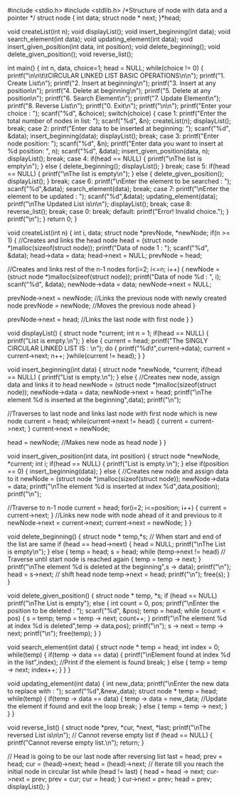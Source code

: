 #include <stdio.h>
#include <stdlib.h>
/*Structure of node with data and a pointer */
struct node {
int data;
struct node * next;
}*head;

void createList(int n);
void displayList();
void insert_beginning(int data);
void search_element(int data);
void updating_element(int data);
void insert_given_position(int data, int position);
void delete_beginning();
void delete_given_position();
void reverse_list();

int main()
{
int n, data, choice=1;
head = NULL;
while(choice != 0)
{
printf("\n\n\t\tCIRCULAR LINKED LIST BASIC OPERATIONS\n\n");
printf("1. Create List\n");
printf("2. Insert at beginning\n");
printf("3. Insert at any position\n");
printf("4. Delete at beginning\n");
printf("5. Delete at any position\n");
printf("6. Search Element\n");
printf("7. Update Element\n");
printf("8. Reverse List\n");
printf("0. Exit\n");
printf("\n\n");
printf("Enter your choice : ");
scanf("%d", &choice);
switch(choice)
{
case 1:
printf("Enter the total number of nodes in list: ");
scanf("%d", &n);
createList(n);
displayList();
break;
case 2:
printf("Enter data to be inserted at beginning: ");
scanf("%d", &data);
insert_beginning(data);
displayList();
break;
case 3:
printf("Enter node position: ");
scanf("%d", &n);
printf("Enter data you want to insert at %d position: ", n);
scanf("%d", &data);
insert_given_position(data, n);
displayList();
break;
case 4:
if(head == NULL)
{
printf("\nThe list is empty\n");
}
else
{
delete_beginning();
displayList();
}
break;
case 5:
if(head == NULL)
{
printf("\nThe list is empty\n");
}
else
{
delete_given_position();
displayList();
}
break;
case 6:
printf("\nEnter the element to be searched : ");
scanf("%d",&data);
search_element(data);
break;
case 7:
printf("\nEnter the element to be updated : ");
scanf("%d",&data);
updating_element(data);
printf("\nThe Updated List is\n\n");
displayList();
break;
case 8:
reverse_list();
break;
case 0:
break;
default:
printf("Error! Invalid choice.");
}
printf("\n");
}
return 0;
}

void createList(int n)
{
int i, data;
struct node *prevNode, *newNode;
if(n >= 1)
{
//Creates and links the head node
head = (struct node *)malloc(sizeof(struct node));
printf("Data of node 1 : ");
scanf("%d", &data);
head->data = data;
head->next = NULL;
prevNode = head;

//Creates and links rest of the n-1 nodes
for(i=2; i<=n; i++)
{
newNode = (struct node *)malloc(sizeof(struct node));
printf("Data of node %d : ", i);
scanf("%d", &data);
newNode->data = data;
newNode->next = NULL;

prevNode->next = newNode; //Links the previous node with newly created node
prevNode = newNode; //Moves the previous node ahead
}

prevNode->next = head; //Links the last node with first node
}
}

void displayList()
{
struct node *current;
int n = 1;
if(head == NULL)
{
printf("List is empty.\n");
}
else
{
current = head;
printf("The SINGLY CIRCULAR LINKED LIST IS : \n");
do {
printf("%d\t",current->data);
current = current->next;
n++;
}while(current != head);
}
}

void insert_beginning(int data)
{
struct node *newNode, *current;
if(head == NULL)
{
printf("List is empty.\n");
}
else
{
//Creates new node, assign data and links it to head
newNode = (struct node *)malloc(sizeof(struct node));
newNode->data = data;
newNode->next = head;
printf("\nThe element %d is inserted at the beginning",data);
printf("\n");

//Traverses to last node and links last node with first node which is new node
current = head;
while(current->next != head)
{
current = current->next;
}
current->next = newNode;

head = newNode; //Makes new node as head node
}
}

void insert_given_position(int data, int position)
{
struct node *newNode, *current;
int i;
if(head == NULL)
{
printf("List is empty.\n");
}
else if(position == 0)
{
insert_beginning(data);
}
else
{
//Creates new node and assign data to it
newNode = (struct node *)malloc(sizeof(struct node));
newNode->data = data;
printf("\nThe element %d is inserted at index %d",data,position);
printf("\n");

//Traverse to n-1 node
current = head;
for(i=2; i<=position; i++)
{
current = current->next;
}
//Links new node with node ahead of it and previous to it
newNode->next = current->next;
current->next = newNode;
}
}

void delete_beginning()
{
struct node * temp,*s;
// When start and end of the list are same
if (head == head->next)
{
head = NULL;
printf("\nThe List is empty\n");
}
else
{
temp = head;
s = head;
while (temp->next != head) // Traverse until start node is reached again
{
temp = temp -> next;
}
printf("\nThe element %d is deleted at the beginning",s -> data);
printf("\n");
head = s->next; // shift head node
temp->next = head;
printf("\n");
free(s);
}
}

void delete_given_position()
{
struct node * temp, *s;
if (head == NULL)
printf("\nThe List is empty");
else
{
int count = 0, pos;
printf("\nEnter the position to be deleted : ");
scanf("%d", &pos);
temp = head;
while (count < pos)
{
s = temp;
temp = temp -> next;
count++;
}
printf("\nThe element %d at index %d is deleted",temp -> data,pos);
printf("\n");
s -> next = temp -> next; 
printf("\n");
free(temp);
}
}

void search_element(int data)
{
struct node * temp = head;
int index = 0;
while(temp)
{
if(temp -> data == data)
{
printf("\nElement found at index %d in the list",index); //Print if the element is found
break;
}
else
{
temp = temp -> next;
index++;
}
}
}

void updating_element(int data)
{
int new_data;
printf("\nEnter the new data to replace with : ");
scanf("%d",&new_data);
struct node * temp = head;
while(temp)
{
if(temp -> data == data)
{
temp -> data = new_data; //Update the element if found and exit the loop
break;
}
else
{
temp = temp -> next;
}
}
}

void reverse_list()
{
struct node *prev, *cur, *next, *last;
printf("\nThe reversed List is\n\n");
// Cannot reverse empty list
if (head == NULL)
{
printf("Cannot reverse empty list.\n");
return;
}

// Head is going to be our last node after reversing list
last = head;
prev = head;
cur = (head)->next;
head = (head)->next;
// Iterate till you reach the initial node in circular list
while (head != last)
{
head = head -> next;
cur->next = prev;
prev = cur;
cur = head;
}
cur->next = prev;
head = prev;
displayList();
}
